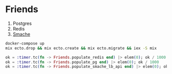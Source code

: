 # Friends

1. Postgres
1. Redis
1. [Smache](https://github.com/selfup/smache)

```bash
docker-compose up
mix ecto.drop && mix ecto.create && mix ecto.migrate && iex -S mix
```

```elixir
ok = :timer.tc(fn -> Friends.populate_redis end) |> elem(0); ok / 1000
ok = :timer.tc(fn -> Friends.populate_pg end) |> elem(0); ok / 1000
ok = :timer.tc(fn -> Friends.populate_smache_lb_api end) |> elem(0); ok / 1000
```
